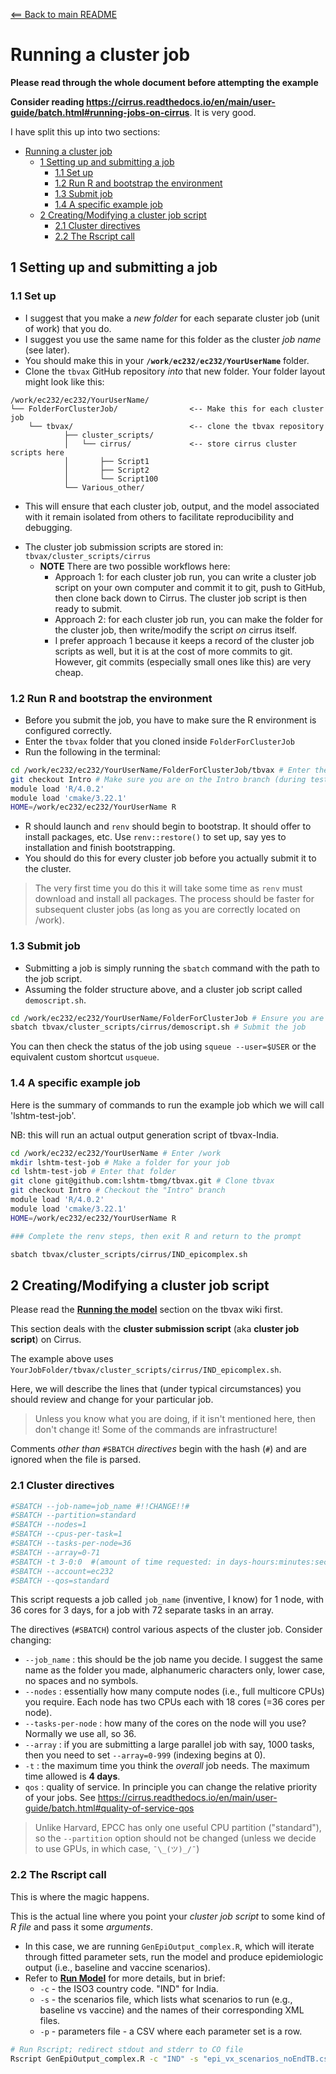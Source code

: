[<== Back to main README](README.md)

# Running a cluster job

**Please read through the whole document before attempting the example**

**Consider reading <https://cirrus.readthedocs.io/en/main/user-guide/batch.html#running-jobs-on-cirrus>**. It is very good.

I have split this up into two sections:

- [Running a cluster job](#running-a-cluster-job)
  - [1 Setting up and submitting a job](#1-setting-up-and-submitting-a-job)
    - [1.1 Set up](#11-set-up)
    - [1.2 Run R and bootstrap the environment](#12-run-r-and-bootstrap-the-environment)
    - [1.3 Submit job](#13-submit-job)
    - [1.4 A specific example job](#14-a-specific-example-job)
  - [2 Creating/Modifying a cluster job script](#2-creatingmodifying-a-cluster-job-script)
    - [2.1 Cluster directives](#21-cluster-directives)
    - [2.2 The Rscript call](#22-the-rscript-call)

## 1 Setting up and submitting a job

### 1.1 Set up

* I suggest that you make a _new folder_ for each separate cluster job (unit of work) that you do.
* I suggest you use the same name for this folder as the cluster _job name_ (see later).
* You should make this in your **`/work/ec232/ec232/YourUserName`** folder.
* Clone the `tbvax` GitHub repository _into_ that new folder. Your folder layout might look like this:

```
/work/ec232/ec232/YourUserName/
└── FolderForClusterJob/                <-- Make this for each cluster job
    └── tbvax/                          <-- clone the tbvax repository
            ├── cluster_scripts/
            │   └── cirrus/             <-- store cirrus cluster scripts here
            │       ├── Script1
            │       ├── Script2
            │       └── Script100
            └── Various_other/
```

* This will ensure that each cluster job, output, and the model associated with it remain isolated from others to facilitate reproducibility and debugging.

- The cluster job submission scripts are stored in: `tbvax/cluster_scripts/cirrus`
  - **NOTE** There are two possible workflows here:
    - Approach 1: for each cluster job run, you can write a cluster job script on your own computer and commit it to git, push to GitHub, then clone back down to Cirrus. The cluster job script is then ready to submit.
    - Approach 2: for each cluster job run, you can make the folder for the cluster job, then write/modify the script _on_ cirrus itself.
    - I prefer approach 1 because it keeps a record of the cluster job scripts as well, but it is at the cost of more commits to git. However, git commits (especially small ones like this) are very cheap.

### 1.2 Run R and bootstrap the environment

- Before you submit the job, you have to make sure the R environment is configured correctly.
- Enter the `tbvax` folder that you cloned inside `FolderForClusterJob`
- Run the following in the terminal:

```bash
cd /work/ec232/ec232/YourUserName/FolderForClusterJob/tbvax # Enter the correct folder
git checkout Intro # Make sure you are on the Intro branch (during testing and this walkthrough)
module load 'R/4.0.2'
module load 'cmake/3.22.1'
HOME=/work/ec232/ec232/YourUserName R
```

* R should launch and `renv` should begin to bootstrap. It should offer to install packages, etc. Use `renv::restore()` to set up, say yes to installation and finish bootstrapping.
* You should do this for every cluster job before you actually submit it to the cluster.

> The very first time you do this it will take some time as `renv` must download and install all packages. The process should be faster for subsequent cluster jobs (as long as you are correctly located on /work).

### 1.3 Submit job

* Submitting a job is simply running the `sbatch` command with the path to the job script.
* Assuming the folder structure above, and a cluster job script called `demoscript.sh`.

```bash
cd /work/ec232/ec232/YourUserName/FolderForClusterJob # Ensure you are in the right place
sbatch tbvax/cluster_scripts/cirrus/demoscript.sh # Submit the job
```

You can then check the status of the job using `squeue --user=$USER` or the equivalent custom shortcut `usqueue`.

### 1.4 A specific example job

Here is the summary of commands to run the example job which we will call 'lshtm-test-job'.

NB: this will run an actual output generation script of tbvax-India.

```bash
cd /work/ec232/ec232/YourUserName # Enter /work
mkdir lshtm-test-job # Make a folder for your job
cd lshtm-test-job # Enter that folder
git clone git@github.com:lshtm-tbmg/tbvax.git # Clone tbvax
git checkout Intro # Checkout the "Intro" branch
module load 'R/4.0.2'
module load 'cmake/3.22.1'
HOME=/work/ec232/ec232/YourUserName R

### Complete the renv steps, then exit R and return to the prompt

sbatch tbvax/cluster_scripts/cirrus/IND_epicomplex.sh
```

## 2 Creating/Modifying a cluster job script

Please read the [**Running the model**][run-model] section on the tbvax wiki first.

This section deals with the **cluster submission script** (aka **cluster job script**) on Cirrus.

The example above uses `YourJobFolder/tbvax/cluster_scripts/cirrus/IND_epicomplex.sh`.

Here, we will describe the lines that (under typical circumstances) you should review and change for your particular job.

> Unless you know what you are doing, if it isn't mentioned here, then don't change it! Some of the commands are infrastructure!

Comments _other than_ `#SBATCH` _directives_ begin with the hash (`#`) and are ignored when the file is parsed.

### 2.1 Cluster directives

```bash
#SBATCH --job-name=job_name #!!CHANGE!!#
#SBATCH --partition=standard
#SBATCH --nodes=1
#SBATCH --cpus-per-task=1 
#SBATCH --tasks-per-node=36 
#SBATCH --array=0-71 
#SBATCH -t 3-0:0  #(amount of time requested: in days-hours:minutes:seconds, or just minutes)
#SBATCH --account=ec232
#SBATCH --qos=standard
```

This script requests a job called `job_name` (inventive, I know) for 1 node, with 36 cores for 3 days, for a job with 72 separate tasks in an array.

The directives (`#SBATCH`) control various aspects of the cluster job. Consider changing:

- `--job_name` : this should be the job name you decide. I suggest the same name as the folder you made, alphanumeric characters only, lower case, no spaces and no symbols.
- `--nodes` : essentially how many compute nodes (i.e., full multicore CPUs) you require. Each node has two CPUs each with 18 cores (=36 cores per node).
- `--tasks-per-node` : how many of the cores on the node will you use? Normally we use all, so 36.
- `--array` : if you are submitting a large parallel job with say, 1000 tasks, then you need to set `--array=0-999` (indexing begins at 0).
- `-t` : the maximum time you think the _overall_ job needs. The maximum time allowed is **4 days**.
- `qos` : quality of service. In principle you can change the relative priority of your jobs. See <https://cirrus.readthedocs.io/en/main/user-guide/batch.html#quality-of-service-qos>

> Unlike Harvard, EPCC has only one useful CPU partition ("standard"), so the `--partition` option should not be changed (unless we decide to use GPUs, in which case, `¯\_(ツ)_/¯`)

### 2.2 The Rscript call

This is where the magic happens.

This is the actual line where you point your _cluster job script_ to some kind of _R file_ and pass it some _arguments_.

* In this case, we are running `GenEpiOutput_complex.R`, which will iterate through fitted parameter sets, run the model and produce epidemiologic output (i.e., baseline and vaccine scenarios).
* Refer to [**Run Model**][run-model] for more details, but in brief:
  * `-c` - the ISO3 country code. "IND" for India.
  * `-s` - the scenarios file, which lists what scenarios to run (e.g., baseline vs vaccine) and the names of their corresponding XML files.
  * `-p` - parameters file - a CSV where each parameter set is a row.

```bash
# Run Rscript; redirect stdout and stderr to CO file
Rscript GenEpiOutput_complex.R -c "IND" -s "epi_vx_scenarios_noEndTB.csv" -p "IND_params.csv" >& "${CON}" || log "RScript Failed"
```

[run-model]: https://github.com/lshtm-tbmg/tbvax/wiki/Running-a-single-country-model#running-the-model